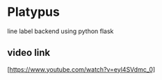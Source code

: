 # Platypus
line label backend using python flask
## video link
[https://www.youtube.com/watch?v=eyl4SVdmc_0]
